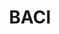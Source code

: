 ---
layout: default
description: BACI provides disaggregated data on bilateral trade flows for more than
  5000 products and 200 countries.
title: BACI
url: http://www.cepii.fr/CEPII/en/bdd_modele/presentation.asp?id=37
uuid: 9651d1f2-3c24-46ef-9ade-e2e31f4ffe12
---